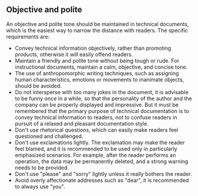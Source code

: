## Objective and polite

An objective and polite tone should be maintained in technical documents, which is the easiest way to narrow the distance with readers. The specific requirements are:

- Convey technical information objectively, rather than promoting products, otherwise it will easily offend readers.
- Maintain a friendly and polite tone without being tough or rude. For instructional documents, maintain a calm, objective, and concise tone.
- The use of anthropomorphic writing techniques, such as assigning human characteristics, emotions or movements to inanimate objects, should be avoided.
- Do not intersperse with too many jokes in the document, it is advisable to be funny once in a while, so that the personality of the author and the company can be properly displayed and impressive. But it must be remembered that the primary purpose of technical documentation is to convey technical information to readers, not to confuse readers in pursuit of a relaxed and pleasant documentation style.
- Don't use rhetorical questions, which can easily make readers feel questioned and challenged.
- Don't use exclamations lightly. The exclamation may make the reader feel blamed, and it is recommended to be used only in particularly emphasized scenarios. For example, after the reader performs an operation, the data may be permanently deleted, and a strong warning needs to be provided.
- Don't use "please" and "sorry" lightly unless it really bothers the reader.
- Avoid overly affectionate addresses such as "dear", it is recommended to always use "you".
